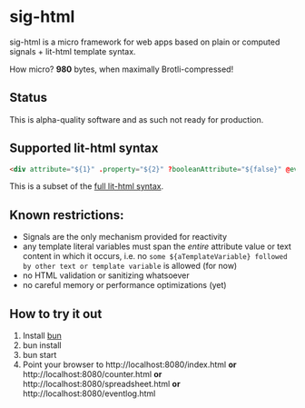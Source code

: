 # sig-html
 sig-html is a micro framework for web apps based on plain or computed signals + lit-html template syntax.

 How micro? **980** bytes, when maximally Brotli-compressed!

## Status
This is alpha-quality software and as such not ready for production.

## Supported lit-html syntax

```html
<div attribute="${1}" .property="${2}" ?booleanAttribute="${false}" @event="${e => alert(e)}">${5}</div>
```
This is a subset of the [full lit-html syntax](https://lit.dev/docs/templates/expressions/).

## Known restrictions:
- Signals are the only mechanism provided for reactivity
- any template literal variables must span the _entire_ attribute value or text content in which it occurs, i.e. no `some ${aTemplateVariable} followed by other text or template variable` is allowed (for now)
- no HTML validation or sanitizing whatsoever
- no careful memory or performance optimizations (yet)

## How to try it out

1. Install [bun](https://bun.sh)
2. bun install
3. bun start
4. Point your browser to http://localhost:8080/index.html **or** http://localhost:8080/counter.html **or** http://localhost:8080/spreadsheet.html **or** http://localhost:8080/eventlog.html

